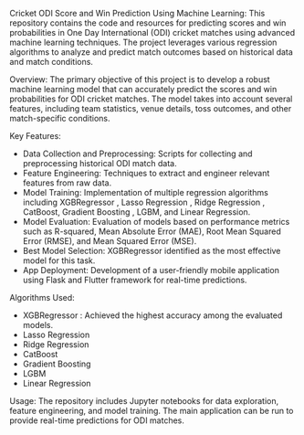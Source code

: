 Cricket ODI Score and Win Prediction Using Machine Learning: 
This repository contains the code and resources for predicting scores and win probabilities in One Day International (ODI) cricket matches using advanced machine learning techniques. The project leverages various regression algorithms to analyze and predict match outcomes based on historical data and match conditions.

Overview:
The primary objective of this project is to develop a robust machine learning model that can accurately predict the scores and win probabilities for ODI cricket matches. The model takes into account several features, including team statistics, venue details, toss outcomes, and other match-specific conditions.

Key Features:
- Data Collection and Preprocessing: Scripts for collecting and preprocessing historical ODI match data.
- Feature Engineering: Techniques to extract and engineer relevant features from raw data.
- Model Training: Implementation of multiple regression algorithms including XGBRegressor , Lasso Regression , Ridge Regression , CatBoost, Gradient Boosting , LGBM, and Linear Regression.
- Model Evaluation: Evaluation of models based on performance metrics such as R-squared, Mean Absolute Error (MAE), Root Mean Squared Error (RMSE), and Mean Squared Error (MSE).
- Best Model Selection: XGBRegressor identified as the most effective model for this task.
- App Deployment: Development of a user-friendly mobile application using Flask and Flutter framework for real-time predictions.

Algorithms Used:
  - XGBRegressor : Achieved the highest accuracy among the evaluated models.
  - Lasso Regression
  - Ridge Regression
  - CatBoost
  - Gradient Boosting
  - LGBM
  - Linear Regression

Usage:
The repository includes Jupyter notebooks for data exploration, feature engineering, and model training. The main application can be run to provide real-time predictions for ODI matches.
